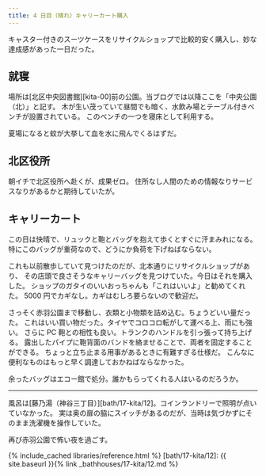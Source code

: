 ```yaml
---
title: 4 日目（晴れ）キャリーカート購入
---
```


キャスター付きのスーツケースをリサイクルショップで比較的安く購入し、妙な達成感があった一日だった。

## 就寝

場所は[北区中央図書館][kita-00]前の公園。当ブログでは以降ここを「中央公園（北）」と記す。
木が生い茂っていて昼間でも暗く、水飲み場とテーブル付きベンチが設置されている。
このベンチの一つを寝床として利用する。

夏場になると蚊が大挙して血を水に飛んでくるはずだ。

## 北区役所

朝イチで北区役所へ赴くが、成果ゼロ。
住所なし人間のための情報なりサービスなりがあるかと期待していたが。

## キャリーカート

この日は快晴で、リュックと鞄とバッグを抱えて歩くとすぐに汗まみれになる。
特にこのバッグが重荷なので、どうにか負荷を下げねばならない。

これも以前散歩していて見つけたのだが、北本通りにリサイクルショップがあり、
その店頭で良さそうなキャリーバッグを見つけていた。今日はそれを購入した。
ショップのガタイのいいおっちゃんも「これはいいよ」と勧めてくれた。
5000 円でカギなし。カギはむしろ要らないので歓迎だ。

さっそく赤羽公園まで移動し、衣類と小物類を詰め込む。ちょうどいい量だった。
これはいい買い物だった。タイヤでコロコロ転がして運べる上、雨にも強い。
さらに PC 鞄との相性も良い。トランクのハンドルを引っ張って持ち上げる。
露出したパイプに鞄背面のバンドを絡ませることで、両者を固定することができる。
ちょっと立ち止まる用事があるときに有難すぎる仕様だ。
こんなに便利なものはもっと早く調達しておかねばならなかった。

余ったバッグはエコー館で処分。誰かもらってくれる人はいるのだろうか。

---

風呂は[藤乃湯（神谷三丁目）][bath/17-kita/12]。コインランドリーで照明が点いていなかった。
実は奥の扉の脇にスイッチがあるのだが、当時は気づかずにそのまま洗濯機を操作していた。

再び赤羽公園で怖い夜を過ごす。

{% include_cached libraries/reference.html %}
[bath/17-kita/12]: {{ site.baseurl }}{% link _bathhouses/17-kita/12.md %}
